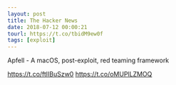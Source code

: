```yaml
---
layout: post
title: The Hacker News
date: 2018-07-12 00:00:21
tourl: https://t.co/tbidM9ew0f
tags: [exploit]
---
```

Apfell - A macOS, post-exploit, red teaming framework

https://t.co/ftlIBuSzw0 https://t.co/oMUPlLZMOQ